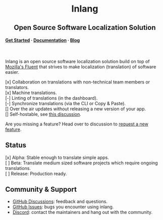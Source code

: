 <div>
    <h1 align="center">
        Inlang
    </h1>
    <h2 align="center">
        Open Source Software Localization Solution
    </h2>
    <!-- <div style="display: flex; flex-direction: row; justify-content: center">
        <a href="https://inlang.dev/docs/getting-started">Get Started</a>
        <p>&nbsp;·&nbsp;</p>
        <a href="https://inlang.dev/docs">Documentation</a>
        <p>&nbsp;·&nbsp;</p> 
        <a href="https://inlang.dev/blog">Blog</a>
    </div> -->
</div>

#### [Get Started](https://inlang.dev/docs/getting-started) · [Documentation](https://inlang.dev/docs) · [Blog](https://inlang.dev/blog)

<br/>

Inlang is an open source software localization solution build on top of [Mozilla's Fluent](https://projectfluent.org/) that strives to make localization (translation) of software easier.

[x] Collaboration on translations with non-technical team members or translators.  
[x] Machine translations.  
[-] Linting of translations (in the dashboard).  
[-] Synchronize translations (via the CLI or Copy & Paste).  
[] Over the air updates without releasing a new version of your app.  
[] Self-hostable, see [this discussion](https://github.com/inlang/inlang/discussions/65).

Are you missing a feature? Head over to discussion to [request a new feature](https://github.com/inlang/inlang/discussions).

## Status

[x] Alpha: Stable enough to translate simple apps.  
[ ] Beta: Translate medium sized software projects which require ongoing translations.  
[ ] Release: Production ready.

## Community & Support

- [GitHub Discussions](https://github.com/inlang/inlang/discussions): feedback and questions.
- [GitHub Issues](https://github.com/inlang/inlang/issues): bugs you encounter using inlang.
- [Discord](https://discord.gg/CUkj4fgz5K): contact the maintainers and hang out with the community.
